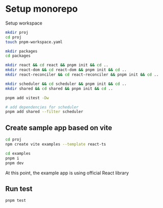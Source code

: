 # Setup monorepo

Setup workspace
```sh
mkdir proj
cd proj
touch pnpm-workspace.yaml

mkdir packages
cd packages

mkdir react && cd react && pnpm init && cd ..
mkdir react-dom && cd react-dom && pnpm init && cd ..
mkdir react-reconciler && cd react-reconciler && pnpm init && cd ..

mkdir scheduler && cd scheduler && pnpm init && cd ..
mkdir shared && cd shared && pnpm init && cd ..

pnpm add vitest -Dw

# add dependencies for scheduler
pnpm add shared --filter scheduler
```

## Create sample app based on vite
```sh
cd proj
npm create vite examples --template react-ts

cd examples
pnpm i
pnpm dev
```
At this point, the example app is using official React library

## Run test
```sh
pnpm test
```